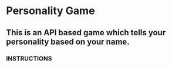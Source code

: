 # Personality Game
<h2>This is an API based game which tells your personality based on your name.</h2>

<h3>INSTRUCTIONS</h3>
